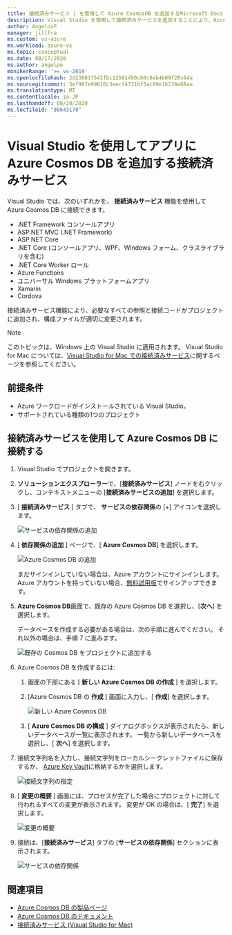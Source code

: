 ```yaml
---
title: 接続済みサービス | を使用して Azure CosmosDB を追加するMicrosoft Docs
description: Visual Studio を使用して接続済みサービスを追加することにより、Azure CosmosDB サポートをアプリに追加します。
author: AngelosP
manager: jillfra
ms.custom: vs-azure
ms.workload: azure-vs
ms.topic: conceptual
ms.date: 08/17/2020
ms.author: angelpe
monikerRange: '>= vs-2019'
ms.openlocfilehash: 2d23081f541fbc12581450c60c6eb4b09f20c64a
ms.sourcegitcommit: 3ef987e99616c3eecf4731bf5ac89e16238e68aa
ms.translationtype: MT
ms.contentlocale: ja-JP
ms.lasthandoff: 08/20/2020
ms.locfileid: "88643178"
---
```

# <a name="add-azure-cosmos-db-to-your-app-by-using-visual-studio-connected-services"></a>Visual Studio を使用してアプリに Azure Cosmos DB を追加する接続済みサービス

Visual Studio では、次のいずれかを、 **接続済みサービス** 機能を使用して Azure Cosmos DB に接続できます。

- .NET Framework コンソールアプリ
- ASP.NET MVC (.NET Framework) 
- ASP.NET Core
- .NET Core (コンソールアプリ、WPF、Windows フォーム、クラスライブラリを含む)
- .NET Core Worker ロール
- Azure Functions
- ユニバーサル Windows プラットフォームアプリ
- Xamarin
- Cordova

接続済みサービス機能により、必要なすべての参照と接続コードがプロジェクトに追加され、構成ファイルが適切に変更されます。

> [!NOTE]
> このトピックは、Windows 上の Visual Studio に適用されます。 Visual Studio for Mac については、[Visual Studio for Mac での接続済みサービス](/visualstudio/mac/connected-services)に関するページを参照してください。
## <a name="prerequisites"></a>前提条件

- Azure ワークロードがインストールされている Visual Studio。
- サポートされている種類の1つのプロジェクト

## <a name="connect-to-azure-cosmos-db-using-connected-services"></a>接続済みサービスを使用して Azure Cosmos DB に接続する

1. Visual Studio でプロジェクトを開きます。

1. **ソリューションエクスプローラー**で、[**接続済みサービス**] ノードを右クリックし、コンテキストメニューの [**接続済みサービスの追加**] を選択します。

1. [ **接続済みサービス** ] タブで、 **サービスの依存関係**の [+] アイコンを選択します。

    ![サービスの依存関係の追加](./media/vs-azure-tools-connected-services-storage/vs-2019/connected-services-tab.png)

1. [ **依存関係の追加** ] ページで、[ **Azure Cosmos DB**] を選択します。

    ![Azure Cosmos DB の追加](./media/azure-cosmosdb-add-connected-service/azure-cosmosdb.png)

    まだサインインしていない場合は、Azure アカウントにサインインします。 Azure アカウントを持っていない場合、[無料試用版](https://azure.microsoft.com/account/free)でサインアップできます。

1. **Azure Cosmos DB**画面で、既存の Azure Cosmos DB を選択し、[**次へ**] を選択します。

    データベースを作成する必要がある場合は、次の手順に進んでください。 それ以外の場合は、手順 7 に進みます。

    ![既存の Cosmos DB をプロジェクトに追加する](./media/azure-cosmosdb-add-connected-service/created-cosmosdb.png)

1. Azure Cosmos DB を作成するには:

   1. 画面の下部にある [ **新しい Azure Cosmos DB の作成** ] を選択します。

   1. [Azure Cosmos DB の **作成** ] 画面に入力し、[ **作成**] を選択します。

       ![新しい Azure Cosmos DB](./media/azure-cosmosdb-add-connected-service/create-new-cosmosdb.png)

   1. [ **Azure Cosmos DB の構成** ] ダイアログボックスが表示されたら、新しいデータベースが一覧に表示されます。 一覧から新しいデータベースを選択し、[ **次へ**] を選択します。

1. 接続文字列名を入力し、接続文字列をローカルシークレットファイルに保存するか、 [Azure Key Vault](/azure/key-vault)に格納するかを選択します。

   ![接続文字列の指定](./media/azure-cosmosdb-add-connected-service/connection-string.png)

1. [ **変更の概要** ] 画面には、プロセスが完了した場合にプロジェクトに対して行われるすべての変更が表示されます。 変更が OK の場合は、[ **完了**] を選択します。

   ![変更の概要](./media/azure-cosmosdb-add-connected-service/summary-of-changes.png)

1. 接続は、[**接続済みサービス**] タブの [**サービスの依存関係**] セクションに表示されます。

   ![サービスの依存関係](./media/azure-cosmosdb-add-connected-service/service-dependencies-after.png)

## <a name="see-also"></a>関連項目

- [Azure Cosmos DB の製品ページ](https://azure.microsoft.com/services/cosmos-db/)
- [Azure Cosmos DB のドキュメント](/azure/cosmos-db/)
- [接続済みサービス (Visual Studio for Mac)](/visualstudio/mac/connected-services)
